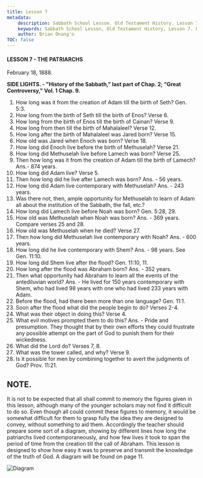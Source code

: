 ```yaml
---
title: Lesson 7
metadata:
    description: Sabbath School Lesson. Old Testament History. Lesson 7. February 18, 1888. The Patriarchs. 
    keywords: Sabbath School Lesson, Old Testament History, Lesson 7. February 18, 1888, The Patriarchs.
    author: Brian Onang'o
TOC: false
---
```


#### LESSON 7 - THE PATRIARCHS

February 18, 1888.

**SIDE LIGHTS. - "History of the Sabbath," last part of Chap. 2; "Great Controversy," Vol. 1 Chap. 9.**

1. How long was it from the creation of Adam till the birth of Seth? Gen. 5:3.
2. How long from the birth of Seth till the birth of Enos? Verse 6.
3. How long from the birth of Enos till the birth of Cainan? Verse 9.
4. How long from then till the birth of Mahalaleel? Verse 12.
5. How long after the birth of Mahalaleel was Jared born? Verse 15.
6. How old was Jared when Enoch was born? Verse 18.
7. How long did Enoch live before the birth of Methuselah? Verse 21.
8. How long did Methuselah live before Lamech was born? Verse 25.
9. Then how long was it from the creation of Adam till the birth of Lamech? Ans.- 874 years.
10. How long did Adam live? Verse 5.
11. Then how long did he live after Lamech was born? Ans. - 56 years.
12. How long did Adam live contemporary with Methuselah? Ans. - 243 years.
13. Was there not, then, ample opportunity for Methuselah to learn of Adam all about the institution of the Sabbath, the fall, etc.?
14. How long did Lamech live before Noah was born? Gen. 5:28, 29.
15. How old was Methuselah when Noah was born? Ans. - 369 years. Compare verses 25 and 28.
16. How old was Methuselah when he died? Verse 27.
17. Then how long did Methuselah live contemporary with Noah? Ans. - 600 years.
18. How long did he live contemporary with Shem? Ans. - 98 years. See Gen.  11:10.
19. How long did Shem live after the flood? Gen. 11:10, 11.
20. How long after the flood was Abraham born? Ans. - 352 years.
21. Then what opportunity had Abraham to learn all the events of the antediluvian world? Ans. - He lived for 150 years contemporary with Shem, who had lived 98 years with one who had lived 233 years with Adam.
22. Before the flood, had there been more than one language? Gen. 11:1.
23. Soon after the flood what did the people begin to do? Verses 2-4.
24. What was their object in doing this? Verse 4.
25. What evil motives prompted them to do this? Ans. - Pride and presumption. They thought that by their own efforts they could frustrate any possible attempt on the part of God to punish them for their wickedness.
26. What did the Lord do? Verses 7, 8.
27. What was the tower called, and why? Verse 9.
28. Is it possible for men by combining together to avert the judgments of God? Prov. 11:21.

## NOTE.

It is not to be expected that all shall commit to memory the figures given in this lesson, although many of the younger scholars may not find it difficult to do so. Even though all could commit these figures to memory, it would be somewhat difficult for them to grasp fully the idea they are designed to convey, without something to aid them. Accordingly the teacher should prepare some sort of a diagram, showing by different lines how long the patriarchs lived contemporaneously, and how few lives it took to span the period of time from the creation till the call of Abraham. This lesson is designed to show how easy it was to preserve and transmit the knowledge of the truth of God. A diagram will be found on page 11.

![Diagram]({{{cself}}}/images/chronologytoAbraham.png)
